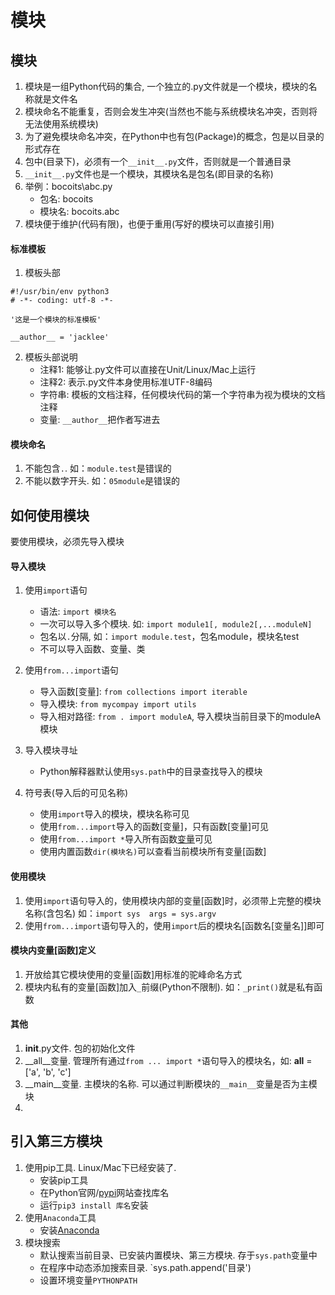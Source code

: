 # 模块
## 模块
1. 模块是一组Python代码的集合, 一个独立的.py文件就是一个模块，模块的名称就是文件名
2. 模块命名不能重复，否则会发生冲突(当然也不能与系统模块名冲突，否则将无法使用系统模块)
3. 为了避免模块命名冲突，在Python中也有包(Package)的概念，包是以目录的形式存在
4. 包中(目录下)，必须有一个`__init__.py`文件，否则就是一个普通目录
5. `__init__.py`文件也是一个模块，其模块名是包名(即目录的名称)
6. 举例：bocoits\abc.py
    - 包名: bocoits
    - 模块名: bocoits.abc
7. 模块便于维护(代码有限)，也便于重用(写好的模块可以直接引用)

#### 标准模板
1. 模板头部
```
#!/usr/bin/env python3
# -*- coding: utf-8 -*-

'这是一个模块的标准模板'

__author__ = 'jacklee'
```
2. 模板头部说明
    - 注释1: 能够让.py文件可以直接在Unit/Linux/Mac上运行
    - 注释2: 表示.py文件本身使用标准UTF-8编码
    - 字符串: 模板的文档注释，任何模块代码的第一个字符串为视为模块的文档注释
    - 变量: `__author__`把作者写进去

#### 模块命名
1. 不能包含`.`. 如：`module.test`是错误的
2. 不能以数字开头. 如：`05module`是错误的
    
## 如何使用模块
要使用模块，必须先导入模块
#### 导入模块
1. 使用`import`语句
    - 语法: `import 模块名`
    - 一次可以导入多个模块. 如: `import module1[, module2[,...moduleN]`
    - 包名以`.`分隔, 如：`import module.test`，包名module，模块名test
    - 不可以导入函数、变量、类
2. 使用`from...import`语句
    - 导入函数[变量]: `from collections import iterable`
    - 导入模块: `from mycompay import utils`
    - 导入相对路径: `from . import moduleA`, 导入模块当前目录下的moduleA模块
3. 导入模块寻址
    - Python解释器默认使用`sys.path`中的目录查找导入的模块

4. 符号表(导入后的可见名称)
    - 使用`import`导入的模块，模块名称可见
    - 使用`from...import`导入的函数[变量]，只有函数[变量]可见
    - 使用`from...import *`导入所有函数[变量](除`_`开头的名字)可见
    - 使用内置函数`dir(模块名)`可以查看当前模块所有变量[函数]

#### 使用模块
1. 使用`import`语句导入的，使用模块内部的变量[函数]时，必须带上完整的模块名称(含包名)
如：`import sys  args = sys.argv`
3. 使用`from...import`语句导入的，使用`import`后的模块名[函数名[变量名]]即可

#### 模块内变量[函数]定义
1. 开放给其它模块使用的变量[函数]用标准的驼峰命名方式
2. 模块内私有的变量[函数]加入`_`前缀(Python不限制). 如：`_print()`就是私有函数

#### 其他
1. __init__.py文件. 包的初始化文件
2. __all__变量. 管理所有通过`from ... import *`语句导入的模块名，如: __all__ = ['a', 'b', 'c']
3. __main__变量. 主模块的名称. 可以通过判断模块的`__main__`变量是否为主模块
4. 

## 引入第三方模块
1. 使用pip工具. Linux/Mac下已经安装了.
    - 安装pip工具
    - 在Python官网/[pypi](https://pypi.python.org)网站查找库名
    - 运行`pip3 install 库名`安装
2. 使用`Anaconda`工具
    - 安装[Anaconda](https://www.anaconda.com/download)
3. 模块搜索
    - 默认搜索当前目录、已安装内置模块、第三方模块. 存于`sys.path`变量中
    - 在程序中动态添加搜索目录. `sys.path.append('目录')
    - 设置环境变量`PYTHONPATH`
